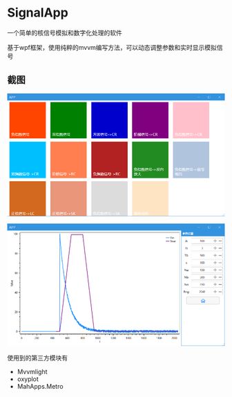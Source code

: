 # SignalApp

一个简单的核信号模拟和数字化处理的软件

基于wpf框架，使用纯粹的mvvm编写方法，可以动态调整参数和实时显示模拟信号

## 截图

![主页](./screenshots/Snipaste_2021-03-09_10-16-48.png)

![梯形成型](./screenshots/Snipaste_2021-03-09_10-17-45.png)

使用到的第三方模块有
- Mvvmlight
- oxyplot
- MahApps.Metro
